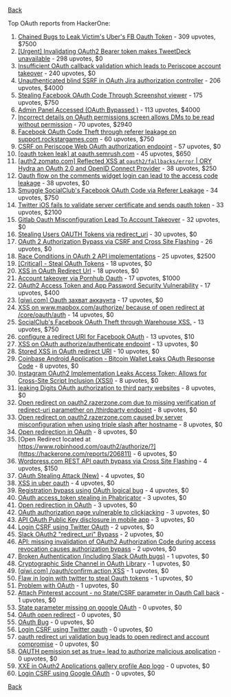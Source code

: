 [Back](README.md)

Top OAuth reports from HackerOne:

1. [Chained Bugs to Leak Victim's Uber's FB Oauth Token](https://hackerone.com/reports/202781) - 309 upvotes, $7500
2. [[Urgent] Invalidating OAuth2 Bearer token makes TweetDeck unavailable](https://hackerone.com/reports/210779) - 298 upvotes, $0
3. [Insufficient OAuth callback validation which leads to Periscope account takeover](https://hackerone.com/reports/110293) - 240 upvotes, $0
4. [Unauthenticated blind SSRF in OAuth Jira authorization controller](https://hackerone.com/reports/398799) - 206 upvotes, $4000
5. [Stealing Facebook OAuth Code Through Screenshot viewer](https://hackerone.com/reports/488269) - 175 upvotes, $750
6. [Admin Panel Accessed (OAuth Bypassed )](https://hackerone.com/reports/294911) - 113 upvotes, $4000
7. [Incorrect details on OAuth permissions screen allows DMs to be read without permission](https://hackerone.com/reports/434763) - 70 upvotes, $2940
8. [Facebook OAuth Code Theft through referer leakage on support.rockstargames.com](https://hackerone.com/reports/482743) - 60 upvotes, $750
9. [CSRF on Periscope Web OAuth authorization endpoint](https://hackerone.com/reports/215381) - 57 upvotes, $0
10. [[oauth token leak] at oauth.semrush.com](https://hackerone.com/reports/314814) - 45 upvotes, $650
11. [[auth2.zomato.com] Reflected XSS at `oauth2/fallbacks/error` | ORY Hydra an OAuth 2.0 and OpenID Connect Provider](https://hackerone.com/reports/456333) - 38 upvotes, $250
12. [Oauth flow on the comments widget login can lead to the access code leakage](https://hackerone.com/reports/292783) - 38 upvotes, $0
13. [Smuggle SocialClub's Facebook OAuth Code via Referer Leakage](https://hackerone.com/reports/342709) - 34 upvotes, $750
14. [Twitter iOS fails to validate server certificate and sends oauth token](https://hackerone.com/reports/168538) - 33 upvotes, $2100
15. [Gitlab Oauth Misconfiguration Lead To Account Takeover](https://hackerone.com/reports/541701) - 32 upvotes, $0
16. [Stealing Users OAUTH Tokens via redirect_uri](https://hackerone.com/reports/405100) - 30 upvotes, $0
17. [OAuth 2 Authorization Bypass via CSRF and Cross Site Flashing](https://hackerone.com/reports/136582) - 26 upvotes, $0
18. [Race Conditions in OAuth 2 API implementations](https://hackerone.com/reports/55140) - 25 upvotes, $2500
19. [[Critical] - Steal OAuth Tokens](https://hackerone.com/reports/131202) - 18 upvotes, $0
20. [XSS in OAuth Redirect Url](https://hackerone.com/reports/163707) - 18 upvotes, $0
21. [Account takeover via Pornhub Oauth](https://hackerone.com/reports/192648) - 17 upvotes, $1000
22. [OAuth2 Access Token and App Password Security Vulnerability](https://hackerone.com/reports/343111) - 17 upvotes, $400
23. [[qiwi.com] Oauth захват аккаунта](https://hackerone.com/reports/159507) - 17 upvotes, $0
24. [XSS on www.mapbox.com/authorize/ because of open redirect at /core/oauth/auth](https://hackerone.com/reports/143240) - 14 upvotes, $0
25. [SocialClub's Facebook OAuth Theft through Warehouse XSS.](https://hackerone.com/reports/316948) - 13 upvotes, $750
26. [configure a redirect URI for Facebook OAuth](https://hackerone.com/reports/140432) - 13 upvotes, $10
27. [XSS on OAuth authorize/authenticate endpoint](https://hackerone.com/reports/87040) - 13 upvotes, $0
28. [Stored XSS in OAuth redirect URI](https://hackerone.com/reports/261138) - 10 upvotes, $0
29. [Coinbase Android Application - Bitcoin Wallet Leaks OAuth Response Code](https://hackerone.com/reports/5314) - 8 upvotes, $0
30. [Instagram OAuth2 Implementation Leaks Access Token; Allows for Cross-Site Script Inclusion (XSSI)](https://hackerone.com/reports/138270) - 8 upvotes, $0
31. [leaking Digits OAuth authorization to third party websites](https://hackerone.com/reports/166942) - 8 upvotes, $0
32. [Open redirect on oauth2.razerzone.com due to missing verification of redirect-uri paramether on /thirdparty endpoint](https://hackerone.com/reports/270031) - 8 upvotes, $0
33. [Open redirect on oauth2.razerzone.com caused by server misconfiguration when using triple slash after hostname](https://hackerone.com/reports/270028) - 8 upvotes, $0
34. [Open redirection in OAuth](https://hackerone.com/reports/405697) - 8 upvotes, $0
35. [Open Redirect located at https://www.robinhood.com/oauth2/authorize/?](https://hackerone.com/reports/206811) - 6 upvotes, $0
36. [Wordpress.com REST API oauth bypass via Cross Site Flashing](https://hackerone.com/reports/176308) - 4 upvotes, $150
37. [OAuth Stealing Attack (New)](https://hackerone.com/reports/3930) - 4 upvotes, $0
38. [XSS in uber oauth](https://hackerone.com/reports/131052) - 4 upvotes, $0
39. [Registration bypass using OAuth logical bug](https://hackerone.com/reports/64946) - 4 upvotes, $0
40. [OAuth access_token stealing in Phabricator](https://hackerone.com/reports/3596) - 3 upvotes, $0
41. [Open redirection in OAuth](https://hackerone.com/reports/55525) - 3 upvotes, $0
42. [OAuth authorization page vulnerable to clickjacking](https://hackerone.com/reports/65825) - 3 upvotes, $0
43. [API OAuth Public Key disclosure in mobile app](https://hackerone.com/reports/160120) - 3 upvotes, $0
44. [Login CSRF using Twitter OAuth](https://hackerone.com/reports/2228) - 2 upvotes, $0
45. [Slack OAuth2 "redirect_uri" Bypass](https://hackerone.com/reports/2575) - 2 upvotes, $0
46. [API: missing invalidation of OAuth2 Authorization Code during access revocation causes authorization bypass](https://hackerone.com/reports/57603) - 2 upvotes, $0
47. [Broken Authentication (including Slack OAuth bugs)](https://hackerone.com/reports/2559) - 1 upvotes, $0
48. [Cryptographic Side Channel in OAuth Library](https://hackerone.com/reports/31168) - 1 upvotes, $0
49. [[qiwi.com] /oauth/confirm.action XSS](https://hackerone.com/reports/36319) - 1 upvotes, $0
50. [Flaw in login with twitter to steal Oauth tokens](https://hackerone.com/reports/44492) - 1 upvotes, $0
51. [Problem with OAuth](https://hackerone.com/reports/46485) - 1 upvotes, $0
52. [Attach Pinterest account - no State/CSRF parameter in Oauth Call back](https://hackerone.com/reports/111218) - 1 upvotes, $0
53. [State parameter missing on google OAuth](https://hackerone.com/reports/2688) - 0 upvotes, $0
54. [OAuth open redirect](https://hackerone.com/reports/7900) - 0 upvotes, $0
55. [OAuth Bug](https://hackerone.com/reports/9460) - 0 upvotes, $0
56. [Login CSRF using Twitter oauth](https://hackerone.com/reports/13555) - 0 upvotes, $0
57. [oauth redirect uri validation bug leads to open redirect and account compromise](https://hackerone.com/reports/20661) - 0 upvotes, $0
58. [OAUTH pemission set as true= lead to authorize malicious application](https://hackerone.com/reports/87561) - 0 upvotes, $0
59. [XXE in OAuth2 Applications gallery profile App logo](https://hackerone.com/reports/104620) - 0 upvotes, $0
60. [Login CSRF using Google OAuth](https://hackerone.com/reports/118737) - 0 upvotes, $0


[Back](README.md)